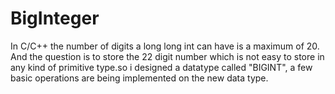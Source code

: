 # BigInteger
In C/C++ the number of digits a long long int can have is a maximum of 20. And the question is to store the 22 digit number which is not easy to store in any kind of primitive type.so i designed a datatype called "BIGINT", a few basic operations are being implemented on the new data type.
